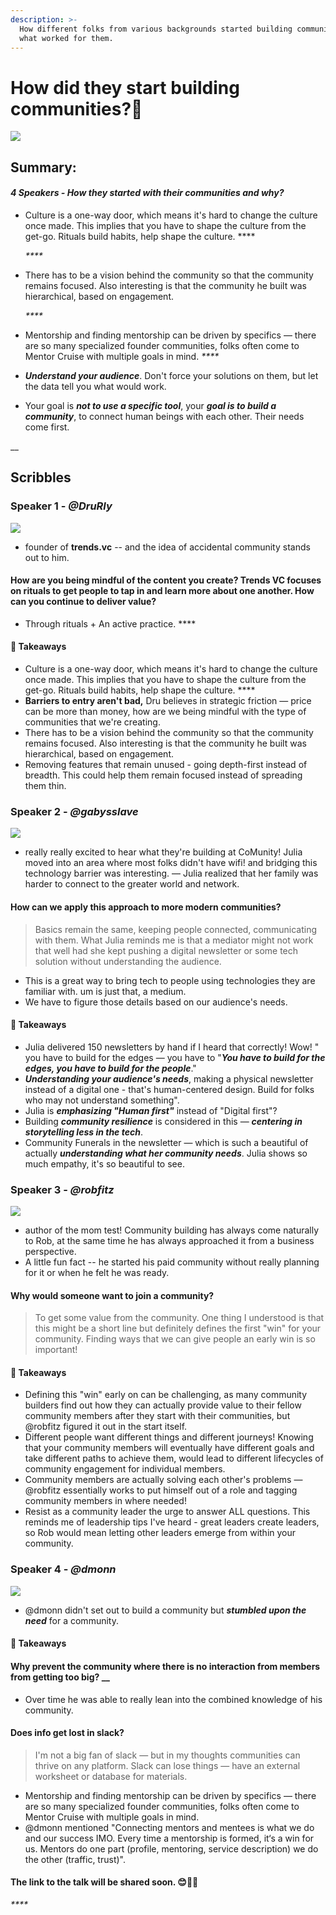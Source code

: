 ```yaml
---
description: >-
  How different folks from various backgrounds started building community and
  what worked for them.
---
```


# How did they start building communities?👀

![](../.gitbook/assets/image%20%281%29.png)

## Summary:

#### _4 Speakers - How they started with their communities and why?_

* Culture is a one-way door, which means it's hard to change the culture once made. This implies that you have to shape the culture from the get-go. Rituals build habits, help shape the culture. ****

  
  _****_

* There has to be a vision behind the community so that the community remains focused. Also interesting is that the community he built was hierarchical, based on engagement.

  
  _****_

* Mentorship and finding mentorship can be driven by specifics — there are so many specialized founder communities, folks often come to Mentor Cruise with multiple goals in mind. _****_
* _**Understand your audience**_. Don't force your solutions on them, but let the data tell you what would work.  
* Your goal is _**not to use a specific tool**_, your _**goal is to build a community**_, to connect human beings with each other. Their needs come first.



\_\_

## Scribbles

### Speaker 1 - _@DruRly_

![](../.gitbook/assets/image%20%287%29.png)

* founder of **trends.vc** -- and the idea of accidental community stands out to him.  

#### How are you being mindful of the content you create? Trends VC focuses on rituals to get people to tap in and learn more about one another. How can you continue to deliver value?

* Through rituals + An active practice.  ****

####  🚩 Takeaways 

* Culture is a one-way door, which means it's hard to change the culture once made. This implies that you have to shape the culture from the get-go. Rituals build habits, help shape the culture. ****
* **Barriers to entry aren't bad,** Dru believes in strategic friction — price can be more than money, how are we being mindful with the type of communities that we're creating.
* There has to be a vision behind the community so that the community remains focused. Also interesting is that the community he built was hierarchical, based on engagement.
* Removing features that remain unused - going depth-first instead of breadth. This could help them remain focused instead of spreading them thin.





### Speaker 2 - _**@gabysslave**_

![](../.gitbook/assets/image%20%283%29.png)

* really really excited to hear what they're building at CoMunity! Julia moved into an area where most folks didn't have wifi! and bridging this technology barrier was interesting. — Julia realized that her family was harder to connect to the greater world and network.

#### How can we apply this approach to more modern communities?  

> Basics remain the same, keeping people connected, communicating with them. What Julia reminds me is that a mediator might not work that well had she kept pushing a digital newsletter or some tech solution without understanding the audience.

* This is a great way to bring tech to people using technologies they are familiar with. um is just that, a medium. 
* We have to figure those details based on our audience's needs. 

#### 🚩 Takeaways 

* Julia delivered 150 newsletters by hand if I heard that correctly! Wow! " you have to build for the edges — you have to "_**You have to build for the edges, you have to build for the people**_."
* _**Understanding your audience's needs**_, making a physical newsletter instead of a digital one - that's human-centered design. Build for folks who may not understand something".
* Julia is _**emphasizing "Human first"**_ instead of "Digital first"?
* Building _**community resilience**_ is considered in this — _**centering in storytelling less in the tech**_.
* Community Funerals in the newsletter — which is such a beautiful of actually _**understanding what her community needs**_. Julia shows so much empathy, it's so beautiful to see.





### **Speaker 3 -** _**@robfitz**_

![](../.gitbook/assets/image%20%284%29.png)

* author of the mom test! Community building has always come naturally to Rob, at the same time he has always approached it from a business perspective.
* A little fun fact -- he started his paid community without really planning for it or when he felt he was ready. 

#### Why would someone want to join a community?

> To get some value from the community. One thing I understood is that this might be a short line but definitely defines the first "win" for your community. Finding ways that we can give people an early win is so important!

#### 🚩 Takeaways 

* Defining this "win" early on can be challenging, as many community builders find out how they can actually provide value to their fellow community members after they start with their communities, but @robfitz figured it out in the start itself.
* Different people want different things and different journeys! Knowing that your community members will eventually have different goals and take different paths to achieve them, would lead to different lifecycles of community engagement for individual members.
* Community members are actually solving each other's problems — @robfitz essentially works to put himself out of a role and tagging community members in where needed!
* Resist as a community leader the urge to answer ALL questions. This reminds me of leadership tips I've heard - great leaders create leaders, so Rob would mean letting other leaders emerge from within your community.   

### Speaker 4 - _**@dmonn**_

![](../.gitbook/assets/image%20%285%29.png)

* @dmonn didn't set out to build a community but _**stumbled upon the need**_ for a community. 

#### 🚩 Takeaways 

#### Why prevent the community where there is no interaction from members from getting too big? __

* Over time he was able to really lean into the combined knowledge of his community. 

#### **Does info get lost in slack?**

> I'm not a big fan of slack — but in my thoughts communities can thrive on any platform. Slack can lose things — have an external worksheet or database for materials.

* Mentorship and finding mentorship can be driven by specifics — there are so many specialized founder communities, folks often come to Mentor Cruise with multiple goals in mind.
* @dmonn mentioned "Connecting mentors and mentees is what we do and our success IMO. Every time a mentorship is formed, it‘s a win for us. Mentors do one part \(profile, mentoring, service description\) we do the other \(traffic, trust\)".



#### The link to the talk will be shared soon. 😊👋🏼

_\*\*\*\*_

